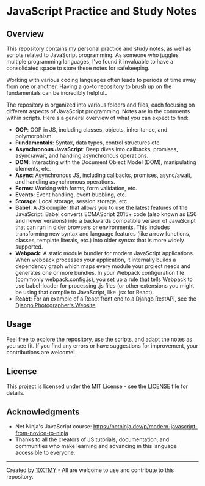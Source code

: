 # JavaScript Practice and Study Notes

## Overview

This repository contains my personal practice and study notes, as well as scripts related to JavaScript programming. As someone who juggles multiple programming languages, I've found it invaluable to have a consolidated space to store these notes for safekeeping.

Working with various coding languages often leads to periods of time away from one or another. Having a go-to repository to brush up on the fundamentals can be incredibly helpful..

The repository is organized into various folders and files, each focusing on different aspects of JavaScript programming. Notes are in the comments within scripts. Here's a general overview of what you can expect to find:

- **OOP**: OOP in JS, including classes, objects, inheritance, and polymorphism.
- **Fundamentals**: Syntax, data types, control structures etc.
- **Asynchronous JavaScript**: Deep dives into callbacks, promises, async/await, and handling asynchronous operations.
- **DOM**: Interacting with the Document Object Model (DOM), manipulating elements, etc.
- **Async**: Asynchronous JS, including callbacks, promises, async/await, and handling asynchronous operations.
- **Forms**: Working with forms, form validation, etc.
- **Events**: Event handling, event bubbling, etc.
- **Storage**: Local storage, session storage, etc.
- **Babel**: A JS compiler that allows you to use the latest features of the JavaScript.
  Babel converts ECMAScript 2015+ code (also known as ES6 and newer versions) into a backwards compatible version of JavaScript that can run in older browsers or environments. This includes transforming new syntax and language features (like arrow functions, classes, template literals, etc.) into older syntax that is more widely supported.
- **Webpack**: A static module bundler for modern JavaScript applications. When webpack processes your application, it internally builds a dependency graph which maps every module your project needs and generates one or more bundles.
  In your Webpack configuration file (commonly webpack.config.js), you set up a rule that tells Webpack to use babel-loader for processing .js files (or other extensions you might be using that compile to JavaScript, like .jsx for React).
- **React**: For an example of a React front end to a Django RestAPI, see the [Django Photographer's Website](https://github.com/10XTMY/pixfina)

## Usage

Feel free to explore the repository, use the scripts, and adapt the notes as you see fit. If you find any errors or have suggestions for improvement, your contributions are welcome!

## License

This project is licensed under the MIT License - see the [LICENSE](LICENSE) file for details.

## Acknowledgments

- Net Ninja's JavaScript course: https://netninja.dev/p/modern-javascript-from-novice-to-ninja
- Thanks to all the creators of JS tutorials, documentation, and communities who make learning and advancing in this language accessible to everyone.

---

Created by [10XTMY](https://www.molmez.io) - All are welcome to use and contribute to this repository.

